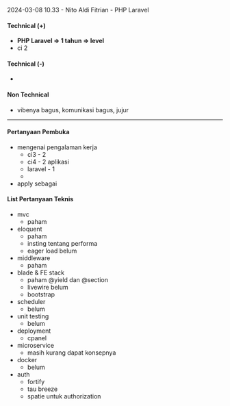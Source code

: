 2024-03-08 10.33 - Nito Aldi Fitrian - PHP Laravel

#### Technical (+) 

- **PHP Laravel => 1 tahun => level**  
- ci 2

#### Technical (-)  

- 

#### Non Technical  

- vibenya bagus, komunikasi bagus, jujur

---

#### Pertanyaan Pembuka

- mengenai pengalaman kerja  
	- ci3 - 2
	- ci4 - 2 aplikasi
	- laravel - 1
	- 
- apply sebagai


#### List Pertanyaan Teknis

- mvc
	- paham
- eloquent
	- paham
	- insting tentang performa
	- eager load belum
- middleware
	- paham
- blade & FE stack
	- paham @yield dan @section
	- livewire belum
	- bootstrap
- scheduler
	- belum
- unit testing
	- belum
- deployment
	- cpanel
- microservice
	- masih kurang dapat konsepnya
- docker
	- belum
- auth
	- fortify
	- tau breeze
	- spatie untuk authorization